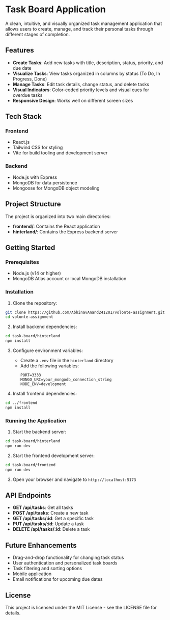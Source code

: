 # Task Board Application

A clean, intuitive, and visually organized task management application that allows users to create, manage, and track their personal tasks through different stages of completion.

## Features

- **Create Tasks**: Add new tasks with title, description, status, priority, and due date
- **Visualize Tasks**: View tasks organized in columns by status (To Do, In Progress, Done)
- **Manage Tasks**: Edit task details, change status, and delete tasks
- **Visual Indicators**: Color-coded priority levels and visual cues for overdue tasks
- **Responsive Design**: Works well on different screen sizes

## Tech Stack

### Frontend
- React.js
- Tailwind CSS for styling
- Vite for build tooling and development server

### Backend
- Node.js with Express
- MongoDB for data persistence
- Mongoose for MongoDB object modeling

## Project Structure

The project is organized into two main directories:

- **frontend/**: Contains the React application
- **hinterland/**: Contains the Express backend server

## Getting Started

### Prerequisites
- Node.js (v14 or higher)
- MongoDB Atlas account or local MongoDB installation

### Installation

1. Clone the repository:
```bash
git clone https://github.com/AbhinavAnand241201/volonte-assignment.git
cd volonte-assignment
```

2. Install backend dependencies:
```bash
cd task-board/hinterland
npm install
```

3. Configure environment variables:
   - Create a `.env` file in the `hinterland` directory
   - Add the following variables:
     ```
     PORT=3333
     MONGO_URI=your_mongodb_connection_string
     NODE_ENV=development
     ```

4. Install frontend dependencies:
```bash
cd ../frontend
npm install
```

### Running the Application

1. Start the backend server:
```bash
cd task-board/hinterland
npm run dev
```

2. Start the frontend development server:
```bash
cd task-board/frontend
npm run dev
```

3. Open your browser and navigate to `http://localhost:5173`

## API Endpoints

- **GET /api/tasks**: Get all tasks
- **POST /api/tasks**: Create a new task
- **GET /api/tasks/:id**: Get a specific task
- **PUT /api/tasks/:id**: Update a task
- **DELETE /api/tasks/:id**: Delete a task

## Future Enhancements

- Drag-and-drop functionality for changing task status
- User authentication and personalized task boards
- Task filtering and sorting options
- Mobile application
- Email notifications for upcoming due dates

## License

This project is licensed under the MIT License - see the LICENSE file for details.
